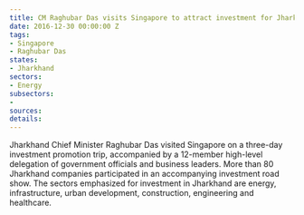 ```yaml
---
title: CM Raghubar Das visits Singapore to attract investment for Jharkhand
date: 2016-12-30 00:00:00 Z
tags:
- Singapore
- Raghubar Das
states:
- Jharkhand
sectors:
- Energy
subsectors:
- 
sources: 
details: 
---
```


Jharkhand Chief Minister Raghubar Das visited Singapore on a three-day investment promotion trip, accompanied by a 12-member high-level delegation of government officials and business leaders. More than 80 Jharkhand companies participated in an accompanying investment road show. The sectors emphasized for investment in Jharkhand are energy, infrastructure, urban development, construction, engineering and healthcare.
